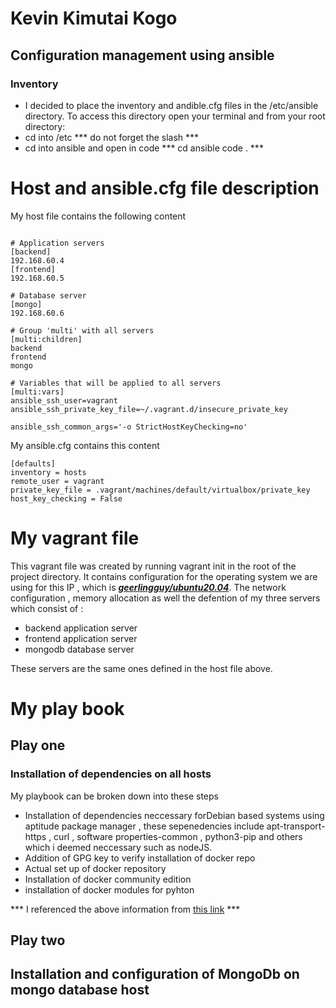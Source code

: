 # Kevin Kimutai Kogo
## Configuration management using ansible 
### Inventory
- I decided to place the inventory and andible.cfg files in the /etc/ansible directory. To access this directory open your terminal and from your root directory: 
- cd into /etc *** do not forget the slash *** 
- cd into ansible and open in code  *** cd ansible code . ***

# Host and ansible.cfg file description 

My host file contains the following content 

``` 

# Application servers
[backend]
192.168.60.4
[frontend]
192.168.60.5

# Database server
[mongo]
192.168.60.6

# Group 'multi' with all servers
[multi:children]
backend
frontend
mongo

# Variables that will be applied to all servers
[multi:vars]
ansible_ssh_user=vagrant
ansible_ssh_private_key_file=~/.vagrant.d/insecure_private_key  

ansible_ssh_common_args='-o StrictHostKeyChecking=no'

```

My ansible.cfg contains this content
```
[defaults]
inventory = hosts
remote_user = vagrant
private_key_file = .vagrant/machines/default/virtualbox/private_key
host_key_checking = False
```

# My vagrant file 
This vagrant file was created by running vagrant init in the root of the project directory. It contains configuration for the operating system we are using for this IP , which is [***geerlingguy/ubuntu20.04***](https://app.vagrantup.com/geerlingguy/boxes/ubuntu2004).
The network configuration , memory allocation as well the defention of my three servers which consist of :
- backend application server 
- frontend application server 
- mongodb database server 

These servers are the same ones defined in the host file above.

# My play book 
## Play one
### Installation of dependencies on all hosts
My playbook can be broken down into these steps 
- Installation of dependencies neccessary forDebian based systems using aptitude package manager , these sepenedencies include apt-transport-https , curl , software properties-common , python3-pip and others which i deemed neccessary such as nodeJS. 
- Addition of GPG key to verify installation of docker repo 
- Actual set up of docker repository
- Installation of docker community edition
- installation of docker modules for pyhton 

*** I referenced the above information from [this link](https://www.digitalocean.com/community/tutorials/how-to-use-ansible-to-install-and-set-up-docker-on-ubuntu-20-04#step-1-preparing-your-playbook) ***

## Play two 
## Installation and configuration of MongoDb on mongo database host

